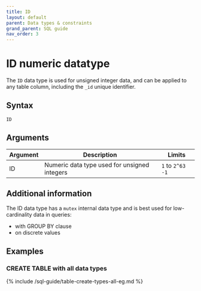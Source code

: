 ```yaml
---
title: ID
layout: default
parent: Data types & constraints
grand_parent: SQL guide
nav_order: 3
---
```


# ID numeric datatype

The `ID` data type is used for unsigned integer data, and can be applied to any table column, including the `_id` unique identifier.

## Syntax

```
ID
```

## Arguments

| Argument | Description | Limits |
|---|---|---|
| ID | Numeric data type used for unsigned integers | `1` to `2^63 -1` |

## Additional information

The ID data type has a `mutex` internal data type and is best used for low-cardinality data in queries:
* with GROUP BY clause
* on discrete values

## Examples

### CREATE TABLE with all data types

{% include /sql-guide/table-create-types-all-eg.md %}
